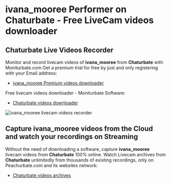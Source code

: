# ivana_mooree Performer on Chaturbate - Free LiveCam videos downloader

## Chaturbate Live Videos Recorder

Monitor and record livecam videos of **ivana_mooree** from **Chaturbate** with Moniturbate.com
Get a premium trial for free by just and only registering with your Email address:
* [ivana_mooree Premium videos downloader](https://moniturbate.com/request-demo-licence-key.html)

Free livecam videos downloader - Moniturbate Software:
* [Chaturbate videos downloader](https://moniturbate.com/moniturbate-download-software.html)

![ivana_mooree livecam videos recorder](https://peachurnet.com/templates/moniturbate-software.png)


## Capture ivana_mooree videos from the Cloud and watch your recordings on Streaming

Without the need of downloading a software, capture **ivana_mooree** livecam videos from **Chaturbate** 100% online.
Watch Livecam archives from **Chaturbate** unlimitedly from thousands of existing recordings, only on Peachurbate.com and its websites network:
* [Chaturbate videos archives](https://peachurnet.com/)